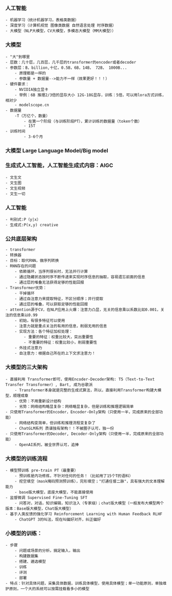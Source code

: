 ### 人工智能
    - 机器学习（统计机器学习，表格类数据）
    - 深度学习（计算机视觉 图像类数据 自然语言处理 时序数据）
    - 大模型（NLP大模型，CV大模型，多模态大模型（MM大模型））
### 大模型
    - "大"到哪里
    - 层数：几十层，几百层，几千层的transformer的encoder或者decoder
    - 参数层：B，billion,十亿，0.5B，6B，14B， 72B， 1000B...
        - 原理都是一样的
        - 参数量 + 数据量-->能力不一样（效果更好！！！）
    - 硬件要求：
        - NVIDIA独立显卡
        - 举例：6B 推理2/3倍的显存大小 12G-18G显存，训练：5倍，可以用lora方式训练，相对少
        - modelscope.cn
    - 数据量
        -T（万亿个，数量）
            - 在第一个阶段（与训练阶段PT），累计训练的数据量（token个数）
            - 15T
    - 训练时间
            - 3-6个月
### 大模型 Large Language Model/Big model
### 生成式人工智能，人工智能生成式内容：AIGC
    - 文生文
    - 文生图
    - 文生视频
    - 文生一切
### 人工智能
    - 判别式:P（y|x）
    - 生成式:P(x,y) creative
### 公共底层架构
    - transformer
    - 转换器
    - 目标：取代RNN，做序列转换
    - RNN存在的问题
        - 依赖循环，当序列很长时，无法并行计算
        - 通过隐藏状态按时序不断传递来实现时序信息的抽取，容易遗忘前面的信息
        - 通过层的堆叠无法获得足够的性能回报
    - Transformer优势：
        - 干掉循环
        - 通过自注意力来提取特征，不区分顺序；并行提取
        - 通过层的堆叠，可以获取足够的性能回报
    - attention源于CV，在NLP应用上火爆：注意力凸显，无关的信息乘以系数比如0.001，关注的信息乘以0.99
        - 初始，有很多特征可以使用
        - 注意力就是重点关注的有用的信息，削弱无用的信息
        - 实现方法：各个特征加权处理：
            - 重要的特征：权重比较大，突出重要性
            - 不重要的特征：权重比较小，削弱重要性
        - 外挂式注意力
        - 自注意力：根据自己所在的上下文求注意力！
### 大模型的三大架构
    - 直接利用 Transformer即可，使用Encoder-Decoder架构: T5（Text-to-Text Transfer Transformer）, Bart, 成为谷歌派
        - Transformer本身就是完整的生成式算法，所以，直接利用Transformer构建大模型，顺理成章
        - 优势：不用重新设计结构
        - 劣势：网络结构略显复杂：网络略显复杂，但是训练和推理逻辑简单
    - 只使用Transformer的Encoder，Encoder-Only架构（只使用一半，完成原来的全部功能）
        - 网络结构变简单，但训练和推理流程变复杂了
        - ChatGLM系列 质谱独有架构！！不被圈子认可，独一份
    - 只使用Transformer的Decoder, Decoder-Only架构（只使用一半，完成原来的全部功能）
        - OpenAI系列，被全世界认可，追捧

### 大模型的训练流程
    - 模型预训练 pre-train PT（最重要）
        - 预训练是内功修炼，不针对任何的任务！（比如用了15个T的语料）
        - 挖空填空（mask掩码预测预训练），完形填空；"打通任督二脉"，具有强大的文本理解能力
        - base版大模型，底座大模型，不能直接使用
    - 监督微调 Supervised Fine-Tuning SFT
        - 问答对，对话，知识编辑，知识注入（专家级）；chat版大模型（一般发布大模型两个版本：Base版大模型，Chat版大模型）
    - 基于人类反馈的强化学习 Reinforcement Learning with Human Feedback RLHF
        - ChatGPT 3的叫法，现在叫偏好对齐，纠正偏好

### 小模型的训练：
    - 步骤
        - 问题或场景的分析，搞定输入，输出
        - 构建数据集
        - 搭建、遴选模型
        - 训练
        - 评测
        - 部署
    - 特点：针对具体问题，采集具体数据，训练具体模型，使用具体模型；单一功能原则，单独维护原则，一个大的系统可以按需挂载看多小的模型
        